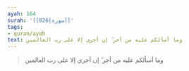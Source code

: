 ```yaml
---
ayah: 164
surah: '[[026|سورة]]'
tags:
- quran/ayah
text: وما أسألكم عليه من أجر ۖ إن أجري إلا على رب العالمين
---
```

> وما أسألكم عليه من أجر ۖ إن أجري إلا على رب العالمين
